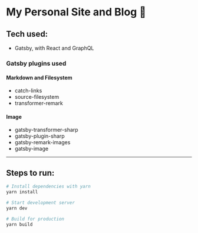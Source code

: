 # My Personal Site and Blog :wolf:

## Tech used:

- Gatsby, with React and GraphQL

### Gatsby plugins used

#### Markdown and Filesystem

- catch-links
- source-filesystem
- transformer-remark

#### Image

- gatsby-transformer-sharp
- gatsby-plugin-sharp
- gatsby-remark-images
- gatsby-image

---

## Steps to run:

```bash
# Install dependencies with yarn
yarn install

# Start development server
yarn dev

# Build for production
yarn build
```
